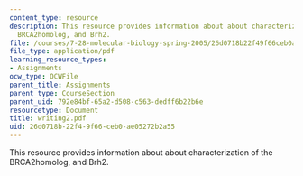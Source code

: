 ```yaml
---
content_type: resource
description: This resource provides information about about characterization of the
  BRCA2homolog, and Brh2.
file: /courses/7-28-molecular-biology-spring-2005/26d0718b22f49f66ceb0ae05272b2a55_writing2.pdf
file_type: application/pdf
learning_resource_types:
- Assignments
ocw_type: OCWFile
parent_title: Assignments
parent_type: CourseSection
parent_uid: 792e84bf-65a2-d508-c563-dedff6b22b6e
resourcetype: Document
title: writing2.pdf
uid: 26d0718b-22f4-9f66-ceb0-ae05272b2a55
---
```

This resource provides information about about characterization of the BRCA2homolog, and Brh2.


